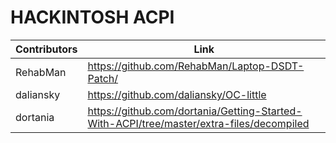 # HACKINTOSH ACPI
| Contributors | Link 
| ------------- | ------------- |
| RehabMan | https://github.com/RehabMan/Laptop-DSDT-Patch/ | https://github.com/RehabMan/OS-X-Clover-Laptop-Config/tree/master/hotpatch |
| daliansky | https://github.com/daliansky/OC-little  |
| dortania | https://github.com/dortania/Getting-Started-With-ACPI/tree/master/extra-files/decompiled |
